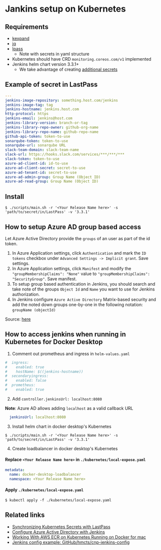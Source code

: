 # Jankins setup on Kubernetes

## Requirements

- [kexpand](https://github.com/kopeio/kexpand)
- [jq](https://github.com/stedolan/jq)
- [lpass](https://github.com/lastpass/lastpass-cli)
  - Note with secrets in yaml structure
- Kubernetes should have CRD `monitoring.coreos.com/v1` implemented
- Jenkins helm chart version 3.3.1+
  - We take advantage of creating [additional secrets](https://github.com/jenkinsci/helm-charts/pull/309)

## Example of secret in LastPass

```yaml
---
jenkins-image-repository: something.host.com/jenkins
jenkins-image-tag: tag
jenkins-hostname: jenkins.host.com
http-protocol: https
jenkins-email: jenkins@host.com
jenkins-library-version: branch-or-tag
jenkins-library-repo-owner: github-org-name
jenkins-library-repo-name: github-repo-name
github-api-token: token-to-use
sonarqube-token: token-to-use
sonarqube-url: sonarqube URL
slack-team-domain: slack-team-name
slack-url: https://hooks.slack.com/services/***/***/***
slack-token: token-to-use
azure-ad-client-id: id-to-use
azure-ad-client-secret: secret-to-use
azure-ad-tenant-id: secret-to-use
azure-ad-admin-group: Group Name (Object ID)
azure-ad-read-group: Group Name (Object ID)
```

## Install

```shell
$ ./scripts/main.sh -r '<Your Release Name here>' -s 'path/to/secret/in/LastPass' -v '3.3.1'
```

## How to setup Azure AD group based access

Let Azure Active Directory provide the `groups` of an user as part of the id token.

1. In Azure Application settings, click `Authentication` and mark the `ID tokens` checkbox under `Advanced Settings -> Implicit grant`. Save settings.
2. In Azure Application settings, click `Manifest` and modify the `"groupMembershipClaims": "None"` value to `"groupMembershipClaims": "SecurityGroup"`. Save manifest.
3. To setup group based authentication in Jenkins, you should search and take note of the groups `Object Id` and `Name` you want to use for Jenkins authorization.
4. In Jenkins configure `Azure Active Directory` Matrix-based security and add the noted down groups one-by-one in the following notation: `groupName (objectId)`

Source: [here](https://plugins.jenkins.io/azure-ad/#readme)

## How to access jenkins when running in Kubernetes for Docker Desktop

1. Comment out prometheus and ingress in `helm-values.yaml`

```yaml
#  ingress:
#    enabled: true
#    hostName: $((jenkins-hostname))
#  secondaryingress:
#    enabled: false
#  prometheus:
#    enabled: true
```

2. Add `controller.jenkinsUrl: localhost:8080`

**Note**: Azure AD allows adding `localhost` as a valid callback URL

```yaml
  jenkinsUrl: localhost:8080
```

3. Install helm chart in docker desktop's Kubernetes

```shell
$ ./scripts/main.sh -r '<Your Release Name here>' -s 'path/to/secret/in/LastPass' -v '3.3.1'
```

4. Create loadbalancer in docker desktop's Kubernetes

#### Replace `<Your Release Name here>` in `./kubernetes/local-expose.yaml`

```yaml
metadata:
  name: docker-desktop-loadbalancer
  namespace: <Your Release Name here>
```

#### Apply `./kubernetes/local-expose.yaml`

```shell
$ kubectl apply -f ./kubernetes/local-expose.yaml
```

## Related links

- [Synchronizing Kubernetes Secrets with LastPass](https://engineering.upside.com/synchronizing-kubernetes-secrets-with-lastpass-584d564ba176)
- [Configure Azure Active Directory with Jenkins](https://medium.com/@seifeddinemouelhi/configure-azure-active-directory-with-jenkins-e6ea31fb833e)
- [Working With AWS ECR on Kubernetes Running on Docker for mac](https://blog.omerh.me/post/2019/08/27/working-with-ecr-on-docker-desktop/)
- [Jenkins config example: GitHub/hmcts/cnp-jenkins-config](https://github.com/hmcts/cnp-jenkins-config)
